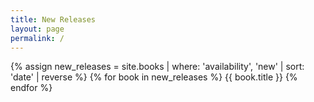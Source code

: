 ```yaml
---
title: New Releases
layout: page
permalink: /
---
```


{% assign new_releases = site.books | where: 'availability', 'new' | sort: 'date' | reverse %}
{% for book in new_releases %}
{{ book.title }}
{% endfor %}
